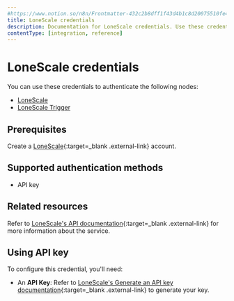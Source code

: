 ```yaml
---
#https://www.notion.so/n8n/Frontmatter-432c2b8dff1f43d4b1c8d20075510fe4
title: LoneScale credentials
description: Documentation for LoneScale credentials. Use these credentials to authenticate LoneScale in n8n, a workflow automation platform.
contentType: [integration, reference]
---
```


# LoneScale credentials

You can use these credentials to authenticate the following nodes:

- [LoneScale](/integrations/builtin/app-nodes/n8n-nodes-base.lonescale/)
- [LoneScale Trigger](/integrations/builtin/trigger-nodes/n8n-nodes-base.lonescaletrigger/)

## Prerequisites

Create a [LoneScale](https://www.lonescale.com/){:target=_blank .external-link} account.

## Supported authentication methods

- API key

## Related resources

Refer to [LoneScale's API documentation](https://public-api.lonescale.com/api){:target=_blank .external-link} for more information about the service.

## Using API key

To configure this credential, you'll need:

- An **API Key**: Refer to [LoneScale's Generate an API key documentation](https://help-center.lonescale.com/en/articles/6454360-lonescale-public-api){:target=_blank .external-link} to generate your key.
